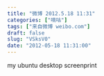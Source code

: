 ```yaml
---
title: "微博 2012.5.18 11:31"
categories: ["嘀咕"]
tags: ["来自微博 weibo.com"]
draft: false
slug: "VSksV0"
date: "2012-05-18 11:31:00"
---
```


<p>my ubuntu desktop screenprint ​​​​</p>
